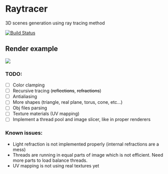 # Raytracer
3D scenes generation using ray tracing method

[![Build Status](https://travis-ci.org/radx64/raytracer.svg)](https://travis-ci.org/radx64/raytracer)


## Render example ##
![](https://raw.githubusercontent.com/radx64/raytracer/master/render.png)


### TODO:
* [ ] Color clamping
* [ ] Recursive tracing (~~reflections~~, ~~refractions~~)
* [ ] Antialiasing 
* [ ] More shapes (triangle, real plane, torus, cone, etc...)
* [ ] Obj files parsing
* [ ] Texture materials (UV mapping)
* [ ] Implement a thread pool and image slicer, like in proper renderers

### Known issues:
* Light refraction is not implemented properly (internal refractions are a mess)
* Threads are running in equal parts of image which is not efficient. Need more parts to load balance threads.
* UV mapping is not using real textures yet